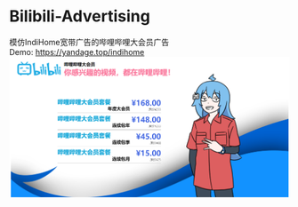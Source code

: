 # Bilibili-Advertising
模仿IndiHome宽带广告的哔哩哔哩大会员广告  
Demo: <https://yandage.top/indihome>
![img.png](./images/img.png)
